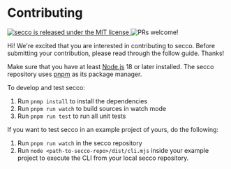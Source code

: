 # Contributing

<a href="https://github.com/LekoArts/secco/blob/main/LICENSE">
  <img src="https://img.shields.io/badge/license-MIT-blue.svg" alt="secco is released under the MIT license" />
</a>
<img src="https://img.shields.io/badge/PRs-welcome-brightgreen.svg" alt="PRs welcome!" />

Hi! We're excited that you are interested in contributing to secco. Before submitting your contribution, please read through the follow guide. Thanks!

Make sure that you have at least [Node.js](https://nodejs.dev/en/) 18 or later installed. The secco repository uses [pnpm](https://pnpm.io/installation) as its package manager.

To develop and test secco:

1. Run `pnmp install` to install the dependencies
1. Run `pnpm run watch` to build sources in watch mode
1. Run `pnpm run test` to run all unit tests

If you want to test secco in an example project of yours, do the following:

1. Run `pnpm run watch` in the secco repository
1. Run `node <path-to-secco-repo>/dist/cli.mjs` inside your example project to execute the CLI from your local secco repository.
